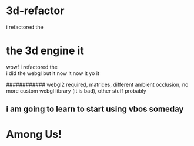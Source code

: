 # 3d-refactor
i refactored the

# the 3d engine it
wow! i refactored the  
i did the webgl but it now it now it yo it  

############ webgl2 required, matrices, different ambient occlusion, no more custom webgl library (it is bad), other stuff probably
## i am going to learn to start using vbos someday

# Among Us!
